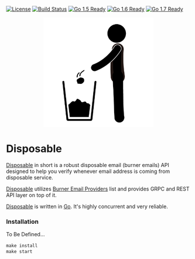 [![License](http://img.shields.io/badge/license-MIT-blue.svg?style=flat)](https://travis-ci.org/0x19/disposable/tree/master/LICENSE)
[![Build Status](https://travis-ci.org/0x19/goesl.svg)](https://travis-ci.org/0x19/disposable)
[![Go 1.5 Ready](https://img.shields.io/badge/Go%201.5-Ready-green.svg?style=flat)]()
[![Go 1.6 Ready](https://img.shields.io/badge/Go%201.6-Ready-green.svg?style=flat)]()
[![Go 1.7 Ready](https://img.shields.io/badge/Go%201.7-Ready-green.svg?style=flat)]()

<p align="center">
  <img src ="https://github.com/0x19/disposable/raw/master/assets/disposable.jpg" width="300px" />
</div>

Disposable
===
[Disposable] in short is a robust disposable email (burner emails) API designed to help you verify
whenever email address is coming from disposable service.

[Disposable] utilizes [Burner Email Providers] list and provides GRPC and REST API layer on top of it.

[Disposable] is written in [Go]. It's highly concurrent and very reliable.

### Installation

To Be Defined...

```shell
make install
make start
```


[Burner Email Providers]: <https://github.com/wesbos/burner-email-providers>
[Go]: <http://golang.org>
[Disposable]: <https://github.com/0x19/disposable>
